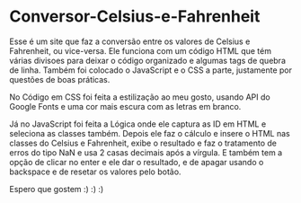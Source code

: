# Conversor-Celsius-e-Fahrenheit

Esse é um site que faz a conversão entre os valores de Celsius e Fahrenheit, ou vice-versa. Ele funciona com um código HTML que tém várias divisoes para deixar o código organizado e algumas tags de quebra de linha. Também foi colocado o JavaScript e o CSS a parte, justamente por questões de boas práticas.

No Código em CSS foi feita a estilização ao meu gosto, usando API do Google Fonts e uma cor mais escura com as letras em branco.

Já no JavaScript foi feita a Lógica onde ele captura as ID em HTML e seleciona as classes também. Depois ele faz o cálculo e insere o HTML nas classes do Celsius e Fahrenheit, exibe o resultado e faz o tratamento de erros do tipo NaN e usa 2 casas decimais após a vírgula. E também tem a opção de clicar no enter e ele dar o resultado, e de apagar usando o backspace e de resetar os valores pelo botão.


Espero que gostem :) :) :)

